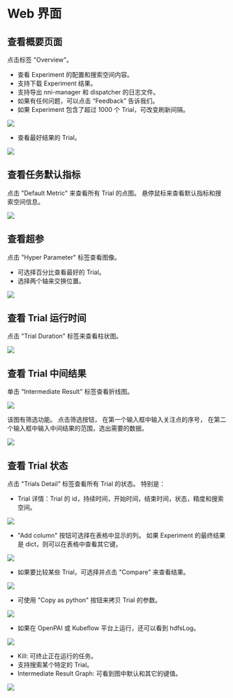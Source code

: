 # Web 界面

## 查看概要页面

点击标签 "Overview"。

* 查看 Experiment 的配置和搜索空间内容。
* 支持下载 Experiment 结果。
* 支持导出 nni-manager 和 dispatcher 的日志文件。
* 如果有任何问题，可以点击 “Feedback” 告诉我们。
* 如果 Experiment 包含了超过 1000 个 Trial，可改变刷新间隔。

![](../img/webui-img/over1.png)

* 查看最好结果的 Trial。

![](../img/webui-img/over2.png)

## 查看任务默认指标

点击 "Default Metric" 来查看所有 Trial 的点图。 悬停鼠标来查看默认指标和搜索空间信息。

![](../img/accuracy.png)

## 查看超参

点击 "Hyper Parameter" 标签查看图像。

* 可选择百分比查看最好的 Trial。
* 选择两个轴来交换位置。

![](../img/hyperPara.png)

## 查看 Trial 运行时间

点击 "Trial Duration" 标签来查看柱状图。

![](../img/trial_duration.png)

## 查看 Trial 中间结果

单击 "Intermediate Result" 标签查看折线图。

![](../img/webui-img/trials_intermeidate.png)

该图有筛选功能。 点击筛选按钮， 在第一个输入框中输入关注点的序号， 在第二个输入框中输入中间结果的范围，选出需要的数据。

![](../img/webui-img/filter_intermediate.png)

## 查看 Trial 状态

点击 "Trials Detail" 标签查看所有 Trial 的状态。 特别是：

* Trial 详情：Trial 的 id，持续时间，开始时间，结束时间，状态，精度和搜索空间。

![](../img/webui-img/detail-local.png)

* "Add column" 按钮可选择在表格中显示的列。 如果 Experiment 的最终结果是 dict，则可以在表格中查看其它键。

![](../img/webui-img/addColumn.png)

* 如果要比较某些 Trial，可选择并点击 "Compare" 来查看结果。

![](../img/webui-img/compare.png)

* 可使用 "Copy as python" 按钮来拷贝 Trial 的参数。

![](../img/webui-img/copyParameter.png)

* 如果在 OpenPAI 或 Kubeflow 平台上运行，还可以看到 hdfsLog。

![](../img/webui-img/detail-pai.png)

* Kill: 可终止正在运行的任务。
* 支持搜索某个特定的 Trial。
* Intermediate Result Graph: 可看到图中默认和其它的键值。

![](../img/webui-img/intermediate.png)